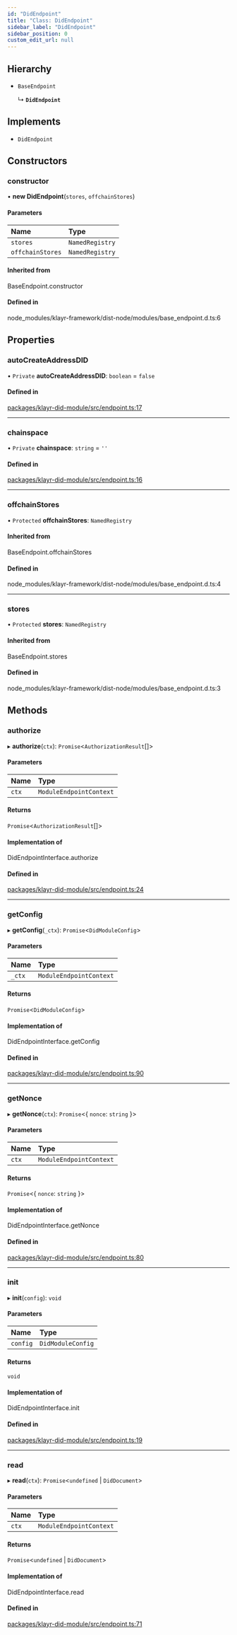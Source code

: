 ```yaml
---
id: "DidEndpoint"
title: "Class: DidEndpoint"
sidebar_label: "DidEndpoint"
sidebar_position: 0
custom_edit_url: null
---
```


## Hierarchy

- `BaseEndpoint`

  ↳ **`DidEndpoint`**

## Implements

- `DidEndpoint`

## Constructors

### constructor

• **new DidEndpoint**(`stores`, `offchainStores`)

#### Parameters

| Name | Type |
| :------ | :------ |
| `stores` | `NamedRegistry` |
| `offchainStores` | `NamedRegistry` |

#### Inherited from

BaseEndpoint.constructor

#### Defined in

node_modules/klayr-framework/dist-node/modules/base_endpoint.d.ts:6

## Properties

### autoCreateAddressDID

• `Private` **autoCreateAddressDID**: `boolean` = `false`

#### Defined in

[packages/klayr-did-module/src/endpoint.ts:17](https://github.com/aldhosutra/klayr-did/blob/4de9da3/packages/klayr-did-module/src/endpoint.ts#L17)

___

### chainspace

• `Private` **chainspace**: `string` = `''`

#### Defined in

[packages/klayr-did-module/src/endpoint.ts:16](https://github.com/aldhosutra/klayr-did/blob/4de9da3/packages/klayr-did-module/src/endpoint.ts#L16)

___

### offchainStores

• `Protected` **offchainStores**: `NamedRegistry`

#### Inherited from

BaseEndpoint.offchainStores

#### Defined in

node_modules/klayr-framework/dist-node/modules/base_endpoint.d.ts:4

___

### stores

• `Protected` **stores**: `NamedRegistry`

#### Inherited from

BaseEndpoint.stores

#### Defined in

node_modules/klayr-framework/dist-node/modules/base_endpoint.d.ts:3

## Methods

### authorize

▸ **authorize**(`ctx`): `Promise`<`AuthorizationResult`[]\>

#### Parameters

| Name | Type |
| :------ | :------ |
| `ctx` | `ModuleEndpointContext` |

#### Returns

`Promise`<`AuthorizationResult`[]\>

#### Implementation of

DidEndpointInterface.authorize

#### Defined in

[packages/klayr-did-module/src/endpoint.ts:24](https://github.com/aldhosutra/klayr-did/blob/4de9da3/packages/klayr-did-module/src/endpoint.ts#L24)

___

### getConfig

▸ **getConfig**(`_ctx`): `Promise`<`DidModuleConfig`\>

#### Parameters

| Name | Type |
| :------ | :------ |
| `_ctx` | `ModuleEndpointContext` |

#### Returns

`Promise`<`DidModuleConfig`\>

#### Implementation of

DidEndpointInterface.getConfig

#### Defined in

[packages/klayr-did-module/src/endpoint.ts:90](https://github.com/aldhosutra/klayr-did/blob/4de9da3/packages/klayr-did-module/src/endpoint.ts#L90)

___

### getNonce

▸ **getNonce**(`ctx`): `Promise`<{ `nonce`: `string`  }\>

#### Parameters

| Name | Type |
| :------ | :------ |
| `ctx` | `ModuleEndpointContext` |

#### Returns

`Promise`<{ `nonce`: `string`  }\>

#### Implementation of

DidEndpointInterface.getNonce

#### Defined in

[packages/klayr-did-module/src/endpoint.ts:80](https://github.com/aldhosutra/klayr-did/blob/4de9da3/packages/klayr-did-module/src/endpoint.ts#L80)

___

### init

▸ **init**(`config`): `void`

#### Parameters

| Name | Type |
| :------ | :------ |
| `config` | `DidModuleConfig` |

#### Returns

`void`

#### Implementation of

DidEndpointInterface.init

#### Defined in

[packages/klayr-did-module/src/endpoint.ts:19](https://github.com/aldhosutra/klayr-did/blob/4de9da3/packages/klayr-did-module/src/endpoint.ts#L19)

___

### read

▸ **read**(`ctx`): `Promise`<`undefined` \| `DidDocument`\>

#### Parameters

| Name | Type |
| :------ | :------ |
| `ctx` | `ModuleEndpointContext` |

#### Returns

`Promise`<`undefined` \| `DidDocument`\>

#### Implementation of

DidEndpointInterface.read

#### Defined in

[packages/klayr-did-module/src/endpoint.ts:71](https://github.com/aldhosutra/klayr-did/blob/4de9da3/packages/klayr-did-module/src/endpoint.ts#L71)
